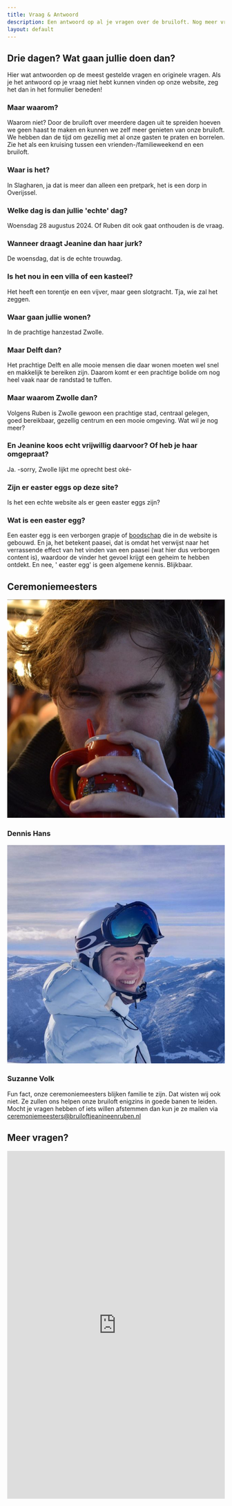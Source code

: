 ```yaml
---
title: Vraag & Antwoord
description: Een antwoord op al je vragen over de bruiloft. Nog meer vragen? Gebruik het formulier of mail de ceremoniemeesters!
layout: default
---
```


## Drie dagen? Wat gaan jullie doen dan?

Hier wat antwoorden op de meest gestelde vragen en originele vragen. Als je het antwoord op je vraag niet hebt kunnen
vinden op onze website, zeg het dan in het formulier beneden!

### Maar waarom?

Waarom niet? Door de bruiloft over meerdere dagen uit te spreiden hoeven we geen haast te maken en kunnen we zelf meer
genieten van onze bruiloft. We hebben dan de tijd om gezellig met al onze gasten te praten en borrelen. Zie het als een
kruising tussen een vrienden-/familieweekend en een bruiloft.

### Waar is het?

In Slagharen, ja dat is meer dan alleen een pretpark, het is een dorp in Overijssel.

### Welke dag is dan jullie 'echte' dag?

Woensdag 28 augustus 2024. Of Ruben dit ook gaat onthouden is de vraag.

### Wanneer draagt Jeanine dan haar jurk?

De woensdag, dat is de echte trouwdag.

### Is het nou in een villa of een kasteel?

Het heeft een torentje en een vijver, maar geen slotgracht. Tja, wie zal het zeggen.

### Waar gaan jullie wonen?

In de prachtige hanzestad Zwolle.

### Maar Delft dan?

Het prachtige Delft en alle mooie mensen die daar wonen moeten wel snel en makkelijk te bereiken zijn. Daarom komt er
een prachtige bolide om nog heel vaak naar de randstad te tuffen.

### Maar waarom Zwolle dan?

Volgens Ruben is Zwolle gewoon een
prachtige stad, centraal gelegen, goed bereikbaar, gezellig centrum en een mooie omgeving. Wat wil je nog meer?

### En Jeanine koos echt vrijwillig daarvoor? Of heb je haar omgepraat?

Ja. -sorry, Zwolle lijkt me oprecht best oké-

### Zijn er easter eggs op deze site?

Is het een echte website als er geen easter eggs zijn?

### Wat is een easter egg?

Een easter egg is een verborgen grapje of [boodschap](https://www.youtube.com/watch?v=L5K-PsoL5_I) die in de website is
gebouwd. En ja, het betekent paasei, dat is omdat het verwijst naar het verrassende effect van het vinden van een
paasei (wat hier dus verborgen content is), waardoor de vinder het gevoel krijgt een geheim te hebben ontdekt. En nee, '
easter egg' is geen algemene kennis. Blijkbaar.

## Ceremoniemeesters

<div class="w-full flex mb-4">
<div class="p-2 md:p-10">
<img src="/images/de_meest_sexy_man.jpg" alt="Dennis Hans" onclick="play()" class="rounded-full">
<h3 class="w-full text-center text-xl md:text-2xl mt-4">Dennis Hans</h3>
<audio id="audio" src="/audio/careless_whispers.mp3"></audio>
<script>
      function play() {
        document.getElementById("audio").play();
      }
</script>
</div>
<div class="p-2 md:p-10">
<img src="/images/suzanne_volk.jpg" alt="Suzanne Volk" class="rounded-full">
<h3 class="w-full text-center text-xl md:text-2xl mt-4">Suzanne Volk</h3>
</div>
</div>

Fun fact, onze ceremoniemeesters blijken familie te zijn. Dat wisten wij ook niet. Ze zullen ons helpen onze bruiloft
enigzins in goede banen te leiden. Mocht je vragen hebben of iets willen afstemmen dan kun je ze mailen
via <a href="mailto:ceremoniemeesters@bruiloftjeanineenruben.nl" class="break-all">
ceremoniemeesters@bruiloftjeanineenruben.nl</a>

## Meer vragen?

<iframe src="https://docs.google.com/forms/d/e/1FAIpQLSe5tllTrF1NmT9Jg_9AMJzFfhz3uP2gpb0uKWrr-lT0SUQXmw/viewform?embedded=true" width="100%" height="803" frameborder="0" marginheight="0" marginwidth="0">
Laden…</iframe>
